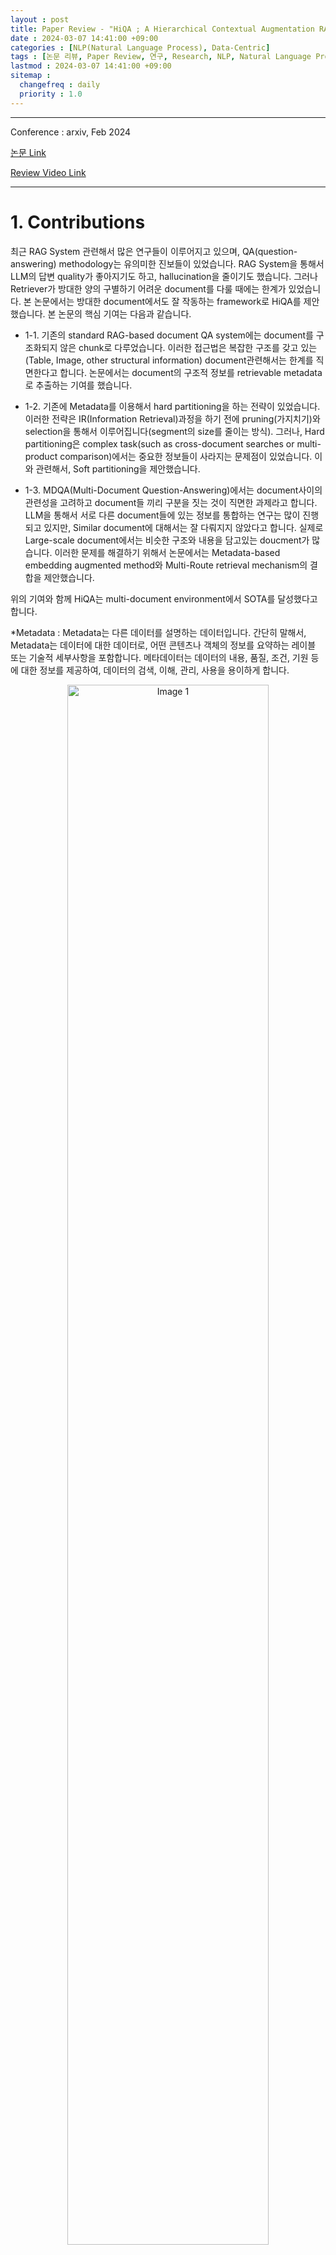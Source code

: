 ```yaml
---
layout : post
title: Paper Review - "HiQA ; A Hierarchical Contextual Augmentation RAG for Massive Documents QA", Xinyue Chen et al., Feb 2024
date : 2024-03-07 14:41:00 +09:00
categories : [NLP(Natural Language Process), Data-Centric]
tags : [논문 리뷰, Paper Review, 연구, Research, NLP, Natural Language Process, AI, Artificial Intelligence, Data Science, RAG, Noise, Document, IR, LLM, Retrieval-Augmented Generation, Information Retrieval, MDQA, Multi document QA, NQ dataset, PDFImage-Searcher,  Markdown Formatter(MF), Hierarchical Contextual Augmentor(HCA),  Multi-Route Retriever(MRR), Data augmentation, soft partitioning]
lastmod : 2024-03-07 14:41:00 +09:00
sitemap :
  changefreq : daily
  priority : 1.0
---
```


<!-- MathJax Script for this post only -->
<script type="text/javascript" async
  src="https://cdnjs.cloudflare.com/ajax/libs/mathjax/2.7.7/MathJax.js?config=TeX-AMS-MML_HTMLorMML">
</script>
<script type="text/x-mathjax-config">
  MathJax.Hub.Config({
    tex2jax: {
      inlineMath: [ ['$','$'], ['\\(','\\)'] ],
      displayMath: [ ['$$','$$'], ['\\[','\\]'] ],
      processEscapes: true
    }
  });
</script>


---

Conference : arxiv, Feb 2024

[논문 Link](https://arxiv.org/abs/2402.01767)

[Review Video Link](https://www.youtube.com/watch?v=DUvBtpy4Fb4&t=724s)

---

# **1. Contributions**

최근 RAG System 관련해서 많은 연구들이 이루어지고 있으며, QA(question-answering) methodology는 유의미한 진보들이 있었습니다. RAG System을 통해서 LLM의 답변 quality가 좋아지기도 하고, hallucination을 줄이기도 했습니다. 그러나 Retriever가 방대한 양의 구별하기 어려운 document를 다룰 때에는 한계가 있었습니다. 본 논문에서는 방대한 document에서도 잘 작동하는 framework로 HiQA를 제안했습니다. 본 논문의 핵심 기여는 다음과 같습니다.

- 1-1. 기존의 standard RAG-based document QA system에는 document를 구조화되지 않은 chunk로 다루었습니다. 이러한 접근법은 복잡한 구조를 갖고 있는(Table, Image, other structural information) document관련해서는 한계를 직면한다고 합니다. 논문에서는 document의 구조적 정보를 retrievable metadata로 추출하는 기여를 했습니다. 

- 1-2. 기존에 Metadata를 이용해서 hard partitioning을 하는 전략이 있었습니다. 이러한 전략은 IR(Information Retrieval)과정을 하기 전에 pruning(가지치기)와 selection을 통해서 이루어집니다(segment의 size를 줄이는 방식). 그러나, Hard partitioning은 complex task(such as cross-document searches or multi-product comparison)에서는 중요한 정보들이 사라지는 문제점이 있었습니다. 이와 관련해서, Soft partitioning을 제안했습니다. 

- 1-3. MDQA(Multi-Document Question-Answering)에서는 document사이의 관련성을 고려하고 document들 끼리 구분을 짓는 것이 직면한 과제라고 합니다. LLM을 통해서 서로 다른 document들에 있는 정보를 통합하는 연구는 많이 진행되고 있지만, Similar document에 대해서는 잘 다뤄지지 않았다고 합니다. 실제로 Large-scale document에서는 비슷한 구조와 내용을 담고있는 doucment가 많습니다. 이러한 문제를 해결하기 위해서 논문에서는 Metadata-based embedding augmented method와 Multi-Route retrieval mechanism의 결합을 제안했습니다. 

위의 기여와 함께 HiQA는 multi-document environment에서 SOTA를 달성했다고 합니다.

*Metadata : 
Metadata는 다른 데이터를 설명하는 데이터입니다. 간단히 말해서, Metadata는 데이터에 대한 데이터로, 어떤 콘텐츠나 객체의 정보를 요약하는 레이블 또는 기술적 세부사항을 포함합니다. 메타데이터는 데이터의 내용, 품질, 조건, 기원 등에 대한 정보를 제공하여, 데이터의 검색, 이해, 관리, 사용을 용이하게 합니다.

<div style="text-align:center;">
  <img src="/assets/img/6/11.png" alt="Image 1" style="width:80%; margin:auto; display:block;" />
</div>

해당 사진은 제가 GPT4.0에게 직접 물어보면서 얻은 사진입니다. RAG System이 어떻게 작동하는지 시각적으로 보여드리기 위해서 가져왔습니다. 먼저 GPT4.0에게 CA-IF1042에 대한 설명과 diagram을 요구했는데, 사전학습 된 데이터에 기반한 LLM이기 때문에, ‘관련있는 source를 찾는데 어려움을 겪었다’라고 답변을 하며 적절한 답변을 하는 데에 있어서 한계가 있음을 알 수 있습니다. 

<div style="text-align:center;">
  <img src="/assets/img/6/12.png" alt="Image 1" style="width:100%; margin:auto; display:block;" />
</div>

반면에, RAG System을 통해서 내부적으로 갖고있는 database에 retriever가 접근하여 document를 추출해 prompt에 같이 넣어줌으로 똑같은 질문에 대해서 이와 같은 output을 만들어낼 수 있게 됩니다. 또한, 요구했던 diagram까지도 불러온 것을 확인할 수 있습니다. 

이처럼 굉장히 domain-specific한 task나, 회사 내부에서만 취급되는 기밀 문서에서도 LLM을 활용할 수 있는 방안이 RAG System입니다. 세간에 돌아다니는 방대한 데이터를 매 순간 LLM에 학습시키는 것은 시간적으로도 비용적으로도 비효율적이기 때문에, LLM을 학습시키지 않고도 이와 같은 출력을 만들어낼 수 있는 RAG System이 점차 주목을 받고있기도 하고, 특히 industry에서 관심을 많이 가질 것이라고 생각합니다. 


---

# **2. Backgrounds**


### **2-1. Document QA vs Multi-Document QA**

- **2-1-1. Document QA**                             
Document QA(Document Question Answering)은 단일 문서에서 답변을 추출하는 데 사용됩니다. PDF와 같은 구조화된 문서를 처리하는 데 유용하며, Table, Image, Section과 같은 구조적 요소를 잘 이해하는 것이 중요합니다. 
  - **PDFTriage**는 구조화된 문서에 대한 QA 작업에 중점을 두며, 구조적 요소를 추출하고 이를 검색 가능한 metadata로 변환합니다. 이 방식은 Standard RAG based document QA system에서는 어려워하는 복잡한 질문에 답할 수 있게 합니다. (e.g. ’Can you summarize the key points on page 5-7?”, or “In which year did Table 3 record the hidhes income?”)
  - **PaperQA**는 Scientific Research QA를 위한 에이전트로서, 관련 논문을 찾는 Search component, 관련 텍스트를 수집하는 Gather evidence component, 수집된 증거를 기반으로 답변을 생성하는 Answer question component로 구성됩니다.

- **2-1-2. Multi-Document QA**   
Multi-Document QA(MDQA)는 여러 문서 간의 관계와 차이점을 고려해야 합니다. 단일 document를 다루는 것보다 많은 어려움을 유발합니다. MDQA는 다음과 같은 과정으로 이루어져있습니다. 
  - 1.LLM을 활용하여 복잡한 질문을 더 간단한 하위 질문으로 분해합니다.
  - 2.Search engine을 활용하여 각 하위 질문에 대해 multi document에서 candidate paragraph content를 추출합니다. 
  - 3.LLM을 사용하여 paragraph contents를 입력받고 답변을 생성합니다. 

본 논문에서는 multi-document QA에 대해서 다루었습니다. 

### **2-2. PDFImage-Searcher**

PDFImage-Searcher는 PDF 문서 내의 Image로부터 Contents를 추출하고 이해하기 위해 설계된 도구입니다. Graph, Chart, Table과 같은 Image는 직접적인 답변을 제공할 수 있는 중요한 정보를 담고 있습니다. PDFImage-Searcher를 QA framework에 통합하는 것은 retriever에서 multimodal 데이터를 사용하는 것으로 한 단계 발전시킵니다.

---

# **3. Methodology**

HiQA System에서는 Markdown Formatter(MF), Hierarchical Contextual Augmentor(HCA), Multi-Route Retriever(MRR)로 3가지 Component로 구성되어 있습니다. 위 3가지 component를 통한 HiQA의 Framework는 아래 사진과 같습니다.

<div style="text-align:center;">
  <img src="/assets/img/6/1.png" alt="Image 1" style="width:100%; margin:auto; display:block;" />
</div>

위의 Framework를 구성하는 요소들을 하나하나 살펴보도록 하겠습니다.

### **3-1. Markdown Formatter(MF)**

MF module은 검색해온 문서를 segment들의 sequence로 구성된 markdown으로 변환하는 작업을 합니다. 이 때, 각각의 segment는 document의 chapter와 그에 해당하는 content를 포함하도록 하여 metadata를 추출하기 쉽도록 만들어 줍니다. 이러한 과정은 LLM을 통해서 이루어집니다.

그러나 LLM은 제한된 Context window를 가진다는 한계가 있습니다. 이러한 문제를 보완하기 위해서 논문에서는 sliding window technique라는 것을 이용했습니다. Window의 사이즈를 $W$라 하고, additional padding을 $K$개 그리고 document의 길이가 $N$이라고 할 때, 총 $T = [N/W]$번의 processing이 필요하다고 합니다. 이에 대한 예시를 아래 사진에 첨부했습니다. 

<div style="text-align:center;">
  <img src="/assets/img/6/2.png" alt="Image 2" style="width:80%; margin:auto; display:block;" />
</div>


위 사진에서 Overlap이 되는 부분에 Context window size로 인해 중간에 잘림이 발생하는 부분입니다. 예를 들어서 “I am student”에서 context window size로 인해 “I am”까지만 들어간다면 “student”라는 중요한 정보를 잃게 됩니다. 이러한 문제를 해결하기 위해서 잘림이 발생하는 부분을 overlap한다고 이해할 수 있습니다. 

수식으로 구체적인 방법론을 살펴보면 다음과 같습니다.

$M_c$ : LLM

$$ D_{I} : \{D_{I}^{(1)}, D_{I}^{(2)}, \ldots, D_{I}^{(T)}\}  $$,  LLM에 들어갈 document

$$ D_{M} : \{D_{M}^{(1)}, D_{M}^{(2)}, \ldots, D_{M}^{(T)}\} $$,  LLM의 Output (Markdown-formatted document)

라고 할 때, $D_{M}^{(t)}$는 다음과 같이 생성됩니다.

$$
D_{M}^{(t)} = M_{C}(D_{I}^{(t)}, D_{I}^{(t-1)},D_{M}^{(t-1)})
$$

위에서 $(D_{I}^{(t-1)},D_{M}^{(t-1)})$이 들어가는 이유는 LLM이 Overlap되는 부분에 대해서 인지하고 활용하기를 원해서 입니다. 

또한, 본 논문에서는 PDFImage-Searcher를 이용해서 document내에 있는 Image또한 $D_{G}$로 추출하였습니다. Image의 title과 Image주변의 text 그리고 VLM(Vision-Language Model)을 활용하여 생성한 Image에 대한 설명(Optional)을 추출하여, 이 또한 Metadata로 추출하기 쉬운 형태 만들어주었다고 합니다. 

$$ D_{G} : \{I_{1}(\text{File}_{1}, \text{Desc}_{1}),I_{2}(\text{File}_{2}, \text{Desc}_{2}) \ldots\} $$, Image data

이렇게 해서 생산된 Markdown은 Sturucture에 대한 정보가 담겨있는 metadata를 추출하기 쉬운 형태를 갖게 됩니다. 

### **3-2. Hierarchical Contextual Augmentor(HCA)**

HCA module은 MF에서 만든 Markdown을 이용하여 Hierarchical metadata를 추출하여 활용하는 module입니다. 특히, Metadata에 담겨있는 document의 구조적 정보를 활용해서 Text, Table, Image에 따라서 각각 다른 방식으로 augmentation을 하게 됩니다. 

- **3-2-1. Text Augmentation**

본 논문에서는 Text Augmentation과정에서 Doc title - Title1 - Title 1.1 - content순서로 metadata를 cascading을 하여 document의 구조를 이용했습니다.아래 사진과 같이 Cascading을 해줌으로써 각 Chapter의 정보를 체계적으로 연결하고, 깊은 곳에서부터 검색을 하는 방식으로 문서의 구조와 내용을 보다 명확하게 이해한다고 합니다. 특히, 이러한 방식은 정보를 효율적으로 처리해줄 수 있게 해주며, 관련된 정보를 쉽게 찾아낼 수 있도록 해준다고 합니다. 

<div style="text-align:center;">
  <img src="/assets/img/6/3.png" alt="Image 3" style="width:80%; margin:auto; display:block;" />
</div>

- **3-2-2 Table Augmentation**

기존의 Chunk-based RAG method는 Table에 들어있는 숫자들이 일종의 noise로 작용하기 때문에, Table data를 이용하는데 어려움이 있었다고 합니다. 본 논문에서는 Table에 들어있는 숫자들이 noise로 작용하지 않기 위해서, Table의 title과 row/column label과 같은 Semantic element를 활용한다고 합니다. 

<div style="text-align:center;">
  <img src="/assets/img/6/4.png" alt="Image 4" style="width:80%; margin:auto; display:block;" />
</div>

- **3-2-3 Image Augmentation**

Image Augmentation단계에서는 Image를 둘러싸고있는 Text들을 활용하고, Image자체에 대해서는 VLM(Vision-Language Model)을 통해서 Image를 설명하는 Caption을 활용한다고 합니다. 

<div style="text-align:center;">
  <img src="/assets/img/6/5.png" alt="Image 5" style="width:80%; margin:auto; display:block;" />
</div>

위와 같은 Augmentation단계를 끝낸 뒤에는 각각을 Embedding하여 vector database에 저장해줍니다.

### **3-3. Multi-Route Retriever(MRR)**

MRR module은 LLM에 들어가기에 가장 적절한 segment를 찾기 위한 module입니다. MRR에서는 Vector similarity matching, Elastic search, Keyword Matching을 통해서 segment를 찾고자하는 시도를 했습니다. 

- Vector similarity matching에서는 Query와 retrieved segment사이의 유사성을 판단해줍니다.
- Elastic search에서는 Vector similarity matching에서 놓칠 수 있는 word-level수준의 유사성을 판단해줍니다. 즉, vector similarity matching을 보완해준다고 볼 수 있습니다.
- Keyword matching은 Critical Named Entity Detection(CNED) method를 활용하여, entity 수준에서의 keyword가 몇 개나 matching되었는지를 고려하여 segment선택에 활용해줍니다. matching이 많이 될수록 query와 관련성이 높은 segment라고 판단할 수 있습니다.

위의 세 방법을 종합한 score는 다음과 같이 정의됩니다.

$$
\text{score} = \alpha \cdot \text{score}_v + (1-\alpha) \cdot \text{score}_r + \beta \cdot \log(1+|C|)
$$

$\alpha$ 와 $\beta$ 는 balancing hyperparameter, $\|C\|$는 critical keyword가 matching된 갯수를 의미합니다. 

위의 Score를 통해서 선정한 Top-k segment가 LLM model에 들어가게 됩니다. 

---

# **4. Empirical Results**

먼저, HiQA에서는 RAG의 평가지표로 RAGAS대신 Log-Rank Index를 제안했습니다. 해당 지표는 RAG algorithm이 얼마나 효율적으로 document ranking을 하는지 측정하기 위한 지표입니다. 먼저, 해당 index가 왜 필요했는지에 대해서 먼저 살펴보겠습니다.
 
기존에 쓰이던 RAGAS는 RAG의 성능을 자동으로 측정하기 위한 방법으로, RAG에서 생성된 답변이 query에 대해서 얼마나 잘 일치하는지를 LLM(GPT 3.5 turbo-16k)을 통해 평가합니다. 이 때, QA쌍의 품질에 대해서 평가하는 게 main이다 보니까, RAG process가 문서 전반에 걸쳐서 얼마나 효과적으로 정보를 검색하고 통합하는지를 평가하는데 있어서 한계가 있을 수 있습니다. 

정리하자면, RAGAS는 LLM에 기반한 metric이다보니, LLM의 자체적 성능에 의해서 noise와 hallucination이 발생할 수 있다는 문제점이 있고, RAG 얼마나 효율적으로 document를 검색하는지 보다는 QA pair에 더 의존한다는 점과 document전반을 아우르는 성능평가보다는 top-k에 치우친 성능평가를 한다는 점에서 Log-Rank Index를 제안했습니다.
 
수식에 대한 직관적인 설명을 최대한 전달 드리기 위해서 예시를 만들어 보았습니다. 


$$
S(r_i) = 1 - \frac{\log(1+\gamma(r_i -1))}{\log(1 + \gamma(N-1))}
$$

- $r_i : i^{\text{th}}$segment의 순위
- $N :$ 전체 문서의 갯수
- $\gamma :$ shape parameter of curve(Increasing $\gamma$ leads to curve dropping faster at high rankings)

<div style="text-align:center;">
  <img src="/assets/img/6/8.png" alt="Image 7" style="width:100%; margin:auto; display:block;" />
</div>



$D$는 $d_1$,$d_2$와 같은 segment들의 set이고,
$O_i$는 query인 $q_i$와 segment의 set인 D를 RAG System에 넣어주었을 때, segment들을 re-ranking score에 따라서 순차적으로 나열해준 것입니다. 
$r_i$는 $O_i$라는 list에서 query인 q와 관련이 있는 segment들의 순위를 의미합니다. 

이에 대한 예시로 첫번째 query $q_1$과 Document set을 RAG에 넣어준 결과 $O_1$과 같은 ranking이 된 list가 나왔다고 가정해보겠습니다. 그리고, $q_1$과 관련을 갖는 document는 $d_4$라고 가정하겠습니다. $O_1$에서 $d_4$가 rank 1을 가지므로  $r_1$은 1이 되고, 수식에 넣어주면 최종 score는 1이 됩니다. 즉 가질 수 있는 최대의 값이 됩니다. 

두 번째 예시로 query $q_2$와 Document set을 RAG에 넣어준 결과 $O_2$와 같은 ranking list가 나왔고, $q_2$와 관련된 segment는 $d_3$,$d_4$,$d_1$이라고 가정하겠습니다. 논문에서는 이렇게 다양한 document가 query와 연관이 있을 때는, 각각의 segment에 대해서 score를 구하고 그것들의 평균이 최종 score가 된다고 했습니다. 이 과정을 따라가보면, $d_3$는 $O_2$에서 2번째에 있기 때문에, $r_1$에는 2가 들어가고, $d_4$는 1번째에 있기 때문에 $r_2$ = 1, 그리고 $d_1$은 3번째에 있기 때문에 $r_3$는 3이 들어가게 됩니다. 결과값은 구하지 않았지만, 1보다는 작게 됩니다.
 
결과적으로 수식을 통해 RAGAS에서의 한계를 보완한 것을 확인할 수 있었지만, 개인적으로 아쉬운 부분도 있었습니다. 사실 1번 째 예시는 1개의 관련있는 segment가 1순위에 있어서 최고점인 1을 얻을 수 있었습니다. 그런데, 2번 째 예시에서는 3개의 관련있는 segment가 각각 1,2,3으로 rank가 매겨져 있습니다. 저는 예시에서 사실 다양한 segment들 중에서 3개의 segment만이 query와 관련이 있었고, 각각이 1,2,3의 rank를 갖는다는 것은 ranking이 효율적으로 잘 된 것이라고 생각합니다. 또한, LLM이 하나의 relevant한 document를 참고하는 것보다는 다양한 document를 참고하면서 답변을 생성해낼 때 오는 장점도 있을 수 있을 것이라 생각됩니다. 

그런데, Log-Rank Index에서는 score가 최고점인 1이 나오기 위해서는 relevant document가 1개일 때만 가능한 시나리오이고, query와 관련있는 document의 숫자가 많아지면 많아질수록 score가 낮아질 수 밖에 없는 구조를 갖고 있습니다. 이 부분에 대해서는 아쉬움이 들었습니다. 
 


**MasQA Dataset**

기존의 dataset들이 document의 양이 방대하고, 비슷한 document가 많다는 점에서 유발된 한계를 해결하지 못했다는 점에서, 본 논문에서는 MasQA Dataset을 소개했습니다.(사실 제 시선에서는 비슷한 document가 많음으로 유발되는 한계를 피하기 위해 입맛대로 dataset을 구성하진 않았을까 하는 의문이 있습니다.) MasQA Dataset은 다음의 document들로 구성되어 있습니다.

- **Technical Manuals from Texas Instruments**
    - This subset includes 18 PDF files, each approximately 90 pages,
    featuring a mix of images, text, and tables in multiple
    languages.
- **Technical Manuals from Chipanalog**
    - It consists of 88
    PDF files, around 20 pages each, presented in a twocolumn format, enriched with images, text, and tables.
- **A College Textbook**
    - A comprehensive 660-page book
    encompassing images, text, formulas, and tables.
- **Public Financial Reports Listed Companies**
    - This consists of 8 reports for 2023, each report spans roughly 200
    pages, mainly including text and tables.

HiQA의 퍼포먼스는 아래와 같습니다.

<div style="text-align:center;">
  <img src="/assets/img/6/6.png" alt="Image 6" style="width:80%; margin:auto; display:block;" />
</div>

이제 QA Evaluation에 대해서 살펴보겠습니다. 먼저 adequacy는 답변이 얼마나 깔끔하고 정보를 풍부하게 담고있는지를 보여주는 지표라고 합니다. 결과를 보았을 때, HiQA가 LlamaIndex나 ChatPDF나 GPT4-Doc에 비해서 4가지 dataset에서 전부 월등했음을 확인할 수 있습니다. 

Text, Image, Table 그리고 formula를 담고있는 데이터셋에서 더 높은 정확성을 보였다는 것은 HiQA에서 목표로 하고자 한 결과에 도달했다고 할 수 있습니다. 한 가지 아쉬운 점은 dataset에 text로만 이루어진 document도 들어갔으면 더 좋지 않았을까 하는 생각이 있습니다. 
 



<div style="text-align:center;">
  <img src="/assets/img/6/7.png" alt="Image 7" style="width:80%; margin:auto; display:block;" />
</div>

또한 Log-rank Index를 통해서 논문에서 제시한 module들이 정말로 효율적으로 document를 ranking하는 것에 도움이 되었는지를 확인했습니다. 
순서대로 HiQA framework 그 자체, cascading을 안 한 경우, HCA module을 뺀 경우, MF와 HCA를 뺀 경우, 그리고 HiQA를 사용하지 않은 경우입니다. 결과적으로 HiQA framework하에서 각각의 module들이 의미가 있었으며, HiQA를 사용한 경우에 Log-index의 평균값도 높으며 standard deviation도 낮아 안정적이고 효율적으로 document ranking을 한다는 것을 알 수 있습니다.

<div style="text-align:center;">
  <img src="/assets/img/6/9.png" alt="Image 7" style="width:80%; margin:auto; display:block;" />
</div>

본 논문에서 PCA랑 tSNE(t-districuted stochastic neighbor embedding)을 통해서 이론적인 분석을 하고자 했습니다. PCA와 tSNE는 모두 차원을 축소하는 기법인데요. 차원을 축소하는 이유는 고차원 공간에서는 feature들 간의 관계를 파악하기 어렵거나 분포를 확인하기 어렵다는 일종의 차원의 저주를 해소하고자 하는 목적에서 차원 축소를 할 수 있습니다. PCA는 데이터들로 matrix를 구성하고, 해당 matrix에 대해서 eigen decomposition을 하면 eigen value와 eigen vector를 얻을 수 있게 되는데요, 2차원 평면으로 차원을 축소하고자 한다면, eigen value가 가장 큰 2개와 그에 대응되는 eigen vector를 선택하고 해당 vector들이 span한 공간에 projection을 하는 방식으로 차원축소가 가능합니다. 
tSNE또한 고차원의 복잡한 데이터를 낮은 차원으로 축소하여 시각적으로 데이터들의 구조를 파악하기 위함입니다. 특히 student-t분포의 특징을 이용하여 데이터 사이의 거리가 가까울 수록 유사도가 크고, 멀수록 유사도가 작아지는 방식으로 차원을 축소시키게 됩니다. 
 
Single Document 내부에 있던 segment들의 분포를 가시화하기 위해 PCA로 embedding이 되어있는 document의 segment들을 2차원 평면에 projection을 했더니, HCA module이 있는 경우에 분포가 더욱 잘 뭉쳐져있는 형태라는 것을 확인했습니다. tSNE에서도 마찬가지로 HCA가 있는 경우에 분포가 더욱 응집력이 있다는 것을 확인할 수 있습니다. 분포 내에서 응집력이 있다는 것은 문서 내부의 일관성이 향상되어 중요한 주제나 개념들이 더 명확하게 나타난 것을 의미하고, RAG algorithm이 특정 도메인이나 주제에 관련된 정보를 검색할 때, 더욱 정확하고 관련성이 높은 결과를 도출할 수 있게 됩니다. 또한, 노이즈가 감소한다고 볼 수도 있을 것이고, 관련성이 높은 정보가 잘 구조화 되어있다고 볼 수도 있어서, 필요한 정보를 더욱 빠르게 찾아내어 활용할 수 있게 됩니다. 


<div style="text-align:center;">
  <img src="/assets/img/6/10.png" alt="Image 7" style="width:80%; margin:auto; display:block;" />
</div>

Multi Document인 경우에도 마찬가지로 PCA를 이용해 document들의 분포를 확인했습니다. 결과적으로 HCA module이 있는 경우에 각 document들 끼리 clustering이 되어있는 것을 확인할 수 있습니다. 이는 document들 사이의 관계성을 충분히 고려했다는 것을 의미합니다.

즉, HCA module은 document들 끼리의 관계성도 고려를 할 수 있게 해주었고, single document내부에서도 구조화된 정보를 잘 활용할 수 있게 해주었다고 해석할 수 있습니다. 




개인적인 의견으로는 Document를 처리하는 발상이 기발했던 논문이라고 생각합니다.

---

이상으로 포스팅을 마치겠습니다.  

감사합니다.